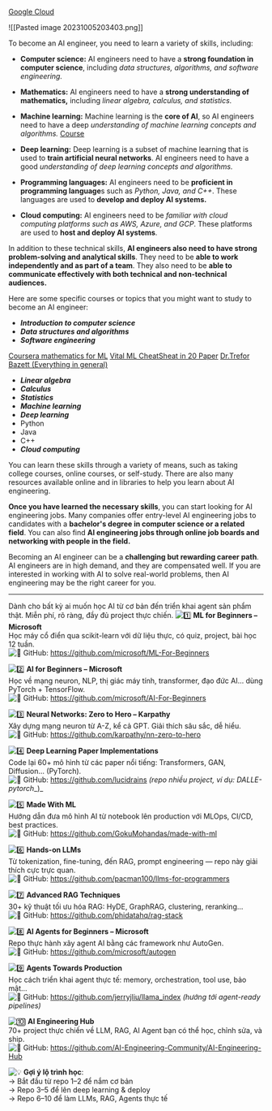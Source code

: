 [Google Cloud](https://cloud.google.com/learn/training/)


![[Pasted image 20231005203403.png]]

To become an AI engineer, you need to learn a variety of skills, including:

- **Computer science:** AI engineers need to have a **strong foundation in computer science**, including *data structures, algorithms, and software engineering.*

- **Mathematics:** AI engineers need to have a **strong understanding of mathematics,** including *linear algebra, calculus, and statistics.*

- **Machine learning:** Machine learning is the **core of AI**, so AI engineers need to have a deep *understanding of machine learning concepts and algorithms.*
	[Course](https://www.cloudskillsboost.google/paths/17/course_templates/8)

- **Deep learning:** Deep learning is a subset of machine learning that is used to **train artificial neural networks**. AI engineers need to have a good *understanding of deep learning concepts and algorithms.*

- **Programming languages:** AI engineers need to be **proficient in programming language**s such as *Python, Java, and C++*. These languages are used to **develop and deploy AI systems.**

- **Cloud computing:** AI engineers need to be *familiar with cloud computing platforms such as AWS, Azure, and GCP*. These platforms are used to **host and deploy AI systems**.

In addition to these technical skills, **AI engineers also need to have strong problem-solving and analytical skills**. They need to be **able to work independently and as part of a team**. They also need to be **able to communicate effectively with both technical and non-technical audiences.**

Here are some specific courses or topics that you might want to study to become an AI engineer:

- ***Introduction to computer science***
- ***Data structures and algorithms***
- ***Software engineering***

[Coursera mathematics for ML](https://www.coursera.org/specializations/mathematics-machine-learning)
[Vital ML CheatSheat in 20 Paper](https://drive.google.com/file/d/1FGRe-TuvfO8y9bEz079mzvXW1SS_39KS/view?usp=sharing)
[Dr.Trefor Bazett (Everything in general)](https://www.youtube.com/@DrTrefor/playlists)
- ***Linear algebra***
- ***Calculus***
- ***Statistics***
- ***Machine learning***
- ***Deep learning***
- Python
- Java
- C++
- ***Cloud computing***

You can learn these skills through a variety of means, such as taking college courses, online courses, or self-study. There are also many resources available online and in libraries to help you learn about AI engineering.

**Once you have learned the necessary skills**, you can start looking for AI engineering jobs. Many companies offer entry-level AI engineering jobs to candidates with a **bachelor's degree in computer science or a related field**. You can also find **AI engineering jobs through online job boards and networking with people in the field.**

Becoming an AI engineer can be a **challenging but rewarding career path**. AI engineers are in high demand, and they are compensated well. If you are interested in working with AI to solve real-world problems, then AI engineering may be the right career for you.

---

Dành cho bất kỳ ai muốn học AI từ cơ bản đến triển khai agent sản phẩm thật. Miễn phí, rõ ràng, đầy đủ project thực chiến.
![1️⃣](https://static.xx.fbcdn.net/images/emoji.php/v9/t7a/1/16/31_20e3.png) **ML for Beginners – Microsoft**  
Học máy cổ điển qua scikit-learn với dữ liệu thực, có quiz, project, bài học 12 tuần.  
![🔗](https://static.xx.fbcdn.net/images/emoji.php/v9/tb3/1/16/1f517.png) GitHub: https://github.com/microsoft/ML-For-Beginners

 ![2️⃣](https://static.xx.fbcdn.net/images/emoji.php/v9/t99/1/16/32_20e3.png) **AI for Beginners – Microsoft**  
Học về mạng neuron, NLP, thị giác máy tính, transformer, đạo đức AI… dùng PyTorch + TensorFlow.  
![🔗](https://static.xx.fbcdn.net/images/emoji.php/v9/tb3/1/16/1f517.png) GitHub: https://github.com/microsoft/AI-For-Beginners

 ![3️⃣](https://static.xx.fbcdn.net/images/emoji.php/v9/tb8/1/16/33_20e3.png) **Neural Networks: Zero to Hero – Karpathy**  
Xây dựng mạng neuron từ A-Z, kể cả GPT. Giải thích sâu sắc, dễ hiểu.  
![🔗](https://static.xx.fbcdn.net/images/emoji.php/v9/tb3/1/16/1f517.png) GitHub: https://github.com/karpathy/nn-zero-to-hero

 ![4️⃣](https://static.xx.fbcdn.net/images/emoji.php/v9/td7/1/16/34_20e3.png) **Deep Learning Paper Implementations**  
Code lại 60+ mô hình từ các paper nổi tiếng: Transformers, GAN, Diffusion... (PyTorch).  
![🔗](https://static.xx.fbcdn.net/images/emoji.php/v9/tb3/1/16/1f517.png) GitHub: https://github.com/lucidrains _(repo nhiều project, ví dụ:_ _DALLE-pytorch__)_

 ![5️⃣](https://static.xx.fbcdn.net/images/emoji.php/v9/tf6/1/16/35_20e3.png) **Made With ML**  
Hướng dẫn đưa mô hình AI từ notebook lên production với MLOps, CI/CD, best practices.  
![🔗](https://static.xx.fbcdn.net/images/emoji.php/v9/tb3/1/16/1f517.png) GitHub: https://github.com/GokuMohandas/made-with-ml

 ![6️⃣](https://static.xx.fbcdn.net/images/emoji.php/v9/t15/1/16/36_20e3.png) **Hands-on LLMs**  
Từ tokenization, fine-tuning, đến RAG, prompt engineering — repo này giải thích cực trực quan.  
![🔗](https://static.xx.fbcdn.net/images/emoji.php/v9/tb3/1/16/1f517.png) GitHub: https://github.com/pacman100/llms-for-programmers

 ![7️⃣](https://static.xx.fbcdn.net/images/emoji.php/v9/t34/1/16/37_20e3.png) **Advanced RAG Techniques**  
30+ kỹ thuật tối ưu hóa RAG: HyDE, GraphRAG, clustering, reranking...  
![🔗](https://static.xx.fbcdn.net/images/emoji.php/v9/tb3/1/16/1f517.png) GitHub: https://github.com/phidatahq/rag-stack

 ![8️⃣](https://static.xx.fbcdn.net/images/emoji.php/v9/t53/1/16/38_20e3.png) **AI Agents for Beginners – Microsoft**  
Repo thực hành xây agent AI bằng các framework như AutoGen.  
![🔗](https://static.xx.fbcdn.net/images/emoji.php/v9/tb3/1/16/1f517.png) GitHub: https://github.com/microsoft/autogen

 ![9️⃣](https://static.xx.fbcdn.net/images/emoji.php/v9/t72/1/16/39_20e3.png) **Agents Towards Production**  
Học cách triển khai agent thực tế: memory, orchestration, tool use, bảo mật...  
![🔗](https://static.xx.fbcdn.net/images/emoji.php/v9/tb3/1/16/1f517.png) GitHub: https://github.com/jerryjliu/llama_index _(hướng tới agent-ready pipelines)_

 ![🔟](https://static.xx.fbcdn.net/images/emoji.php/v9/t62/1/16/1f51f.png) **AI Engineering Hub**  
70+ project thực chiến về LLM, RAG, AI Agent bạn có thể học, chỉnh sửa, và ship.  
![🔗](https://static.xx.fbcdn.net/images/emoji.php/v9/tb3/1/16/1f517.png) GitHub: https://github.com/AI-Engineering-Community/AI-Engineering-Hub

 ![💡](https://static.xx.fbcdn.net/images/emoji.php/v9/t3c/1/16/1f4a1.png) **Gợi ý lộ trình học**:  
→ Bắt đầu từ repo 1–2 để nắm cơ bản  
→ Repo 3–5 để lên deep learning & deploy  
→ Repo 6–10 để làm LLMs, RAG, Agents thực tế